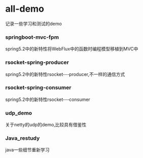 # all-demo

记录一些学习和测试的demo

### springboot-mvc-fpm
spring5.2中的新特性将WebFlux中的函数时编程模型移植到MVC中

### rsocket-spring-producer
spring5.2中的新特性rsocket---producer,不一样的通信方式
### rsocket-spring-consumer
spring5.2中的新特性rsocket---consumer

### udp_demo
关于netty的udp的demo,比较具有借鉴性

### Java_restudy
java一些细节重新学习